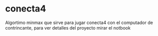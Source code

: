 # conecta4

Algortimo minmax que sirve para jugar conecta4 con el computador de contrincante, para ver detalles del proyecto mirar el notbook
